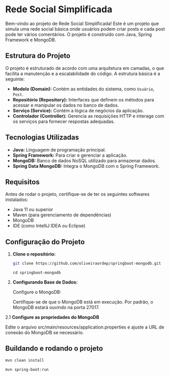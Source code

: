 # Rede Social Simplificada

Bem-vindo ao projeto de Rede Social Simplificada! Este é um projeto que simula uma rede social básica onde usuários podem criar posts e cada post pode ter vários comentários. O projeto é construído com Java, Spring Framework e MongoDB.

## Estrutura do Projeto

O projeto é estruturado de acordo com uma arquitetura em camadas, o que facilita a manutenção e a escalabilidade do código. A estrutura básica é a seguinte:

- **Modelo (Domain):** Contém as entidades do sistema, como `Usuário`, `Post`.
- **Repositório (Repository):** Interfaces que definem os métodos para acessar e manipular os dados no banco de dados.
- **Serviço (Service):** Contém a lógica de negócios da aplicação.
- **Controlador (Controller):** Gerencia as requisições HTTP e interage com os serviços para fornecer respostas adequadas.

## Tecnologias Utilizadas

- **Java:** Linguagem de programação principal.
- **Spring Framework:** Para criar e gerenciar a aplicação.
- **MongoDB:** Banco de dados NoSQL utilizado para armazenar dados.
- **Spring Data MongoDB:** Integra o MongoDB com o Spring Framework.

## Requisitos

Antes de rodar o projeto, certifique-se de ter os seguintes softwares instalados:

- Java 11 ou superior
- Maven (para gerenciamento de dependências)
- MongoDB
- IDE (como IntelliJ IDEA ou Eclipse)

## Configuração do Projeto

1. **Clone o repositório:**

   ```bash
   git clone https://github.com/oliveiraordep/springboot-mongodb.git
   ```

   ```
   cd springboot-mongodb
   ```

2. **Configurando Base de Dados:**
   
   Configure o MongoDB:

   Certifique-se de que o MongoDB está em execução. Por padrão, o MongoDB estará ouvindo na porta 27017.

2.1 **Configure as propriedades do MongoDB**

   Edite o arquivo src/main/resources/application.properties e ajuste a URL de conexão do MongoDB se necessário.


## Buildando e rodando o projeto

```bash
mvn clean install
```

```bash
mvn spring-boot:run
```
